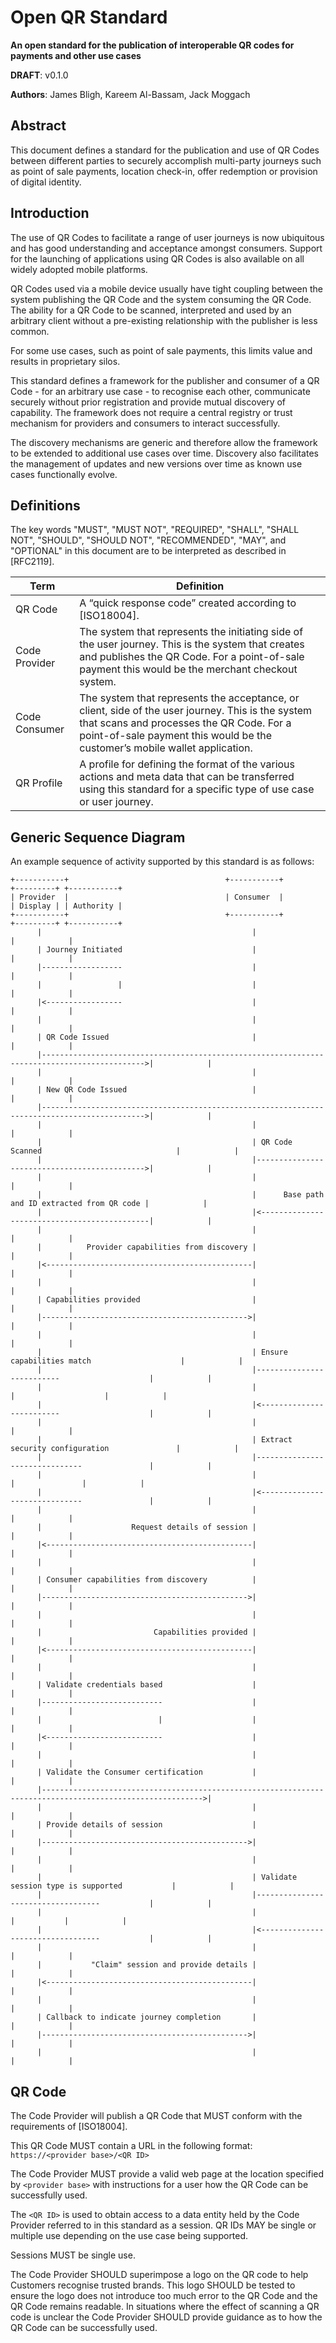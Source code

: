
# Open QR Standard

**An open standard for the publication of interoperable QR codes for payments and other use cases**

**DRAFT**: v0.1.0

**Authors**:	James Bligh, Kareem Al-Bassam, Jack Moggach

## Abstract

This document defines a standard for the publication and use of QR Codes between different parties to securely accomplish multi-party journeys such as point of sale payments, location check-in, offer redemption or provision of digital identity.

## Introduction

The use of QR Codes to facilitate a range of user journeys is now ubiquitous and has good understanding and acceptance amongst consumers.  Support for the launching of applications using QR Codes is also available on all widely adopted mobile platforms.

QR Codes used via a mobile device usually have tight coupling between the system publishing the QR Code and the system consuming the QR Code.  The ability for a QR Code to be scanned, interpreted and used by an arbitrary client without a pre-existing relationship with the publisher is less common.

For some use cases, such as point of sale payments, this limits value and results in proprietary silos.

This standard defines a framework for the publisher and consumer of a QR Code - for an arbitrary use case - to recognise each other, communicate securely without prior registration and provide mutual discovery of capability.  The framework does not require a central registry or trust mechanism for providers and consumers to interact successfully.

The discovery mechanisms are generic and therefore allow the framework to be extended to additional use cases over time.  Discovery also facilitates the management of updates and new versions over time as known use cases functionally evolve.


## Definitions

The key words "MUST", "MUST NOT", "REQUIRED", "SHALL", "SHALL NOT", "SHOULD", "SHOULD NOT", "RECOMMENDED", "MAY", and "OPTIONAL" in this document are to be interpreted as described in [RFC2119].

| Term | Definition |
|------|------------|
|QR Code|A “quick response code” created according to [ISO18004].|
|Code Provider|The system that represents the initiating side of the user journey.  This is the system that creates and publishes the QR Code.  For a point-of-sale payment this would be the merchant checkout system.|
|Code Consumer|The system that represents the acceptance, or client, side of the user journey.  This is the system that scans and processes the QR Code.  For a point-of-sale payment this would be the customer’s mobile wallet application.|
|QR Profile|A profile for defining the format of the various actions and meta data that can be transferred using this standard for a specific type of use case or user journey.|

## Generic Sequence Diagram

An example sequence of activity supported by this standard is as follows:

```
+-----------+                                   +-----------+                                   +---------+ +-----------+
| Provider  |                                   | Consumer  |                                   | Display | | Authority |
+-----------+                                   +-----------+                                   +---------+ +-----------+
      |                                               |                                              |            |
      | Journey Initiated                             |                                              |            |
      |------------------                             |                                              |            |
      |                 |                             |                                              |            |
      |<-----------------                             |                                              |            |
      |                                               |                                              |            |
      | QR Code Issued                                |                                              |            |
      |--------------------------------------------------------------------------------------------->|            |
      |                                               |                                              |            |
      | New QR Code Issued                            |                                              |            |
      |--------------------------------------------------------------------------------------------->|            |
      |                                               |                                              |            |
      |                                               | QR Code Scanned                              |            |
      |                                               |--------------------------------------------->|            |
      |                                               |                                              |            |
      |                                               |      Base path and ID extracted from QR code |            |
      |                                               |<---------------------------------------------|            |
      |                                               |                                              |            |
      |          Provider capabilities from discovery |                                              |            |
      |<----------------------------------------------|                                              |            |
      |                                               |                                              |            |
      | Capabilities provided                         |                                              |            |
      |---------------------------------------------->|                                              |            |
      |                                               |                                              |            |
      |                                               | Ensure capabilities match                    |            |
      |                                               |--------------------------                    |            |
      |                                               |                         |                    |            |
      |                                               |<-------------------------                    |            |
      |                                               |                                              |            |
      |                                               | Extract security configuration               |            |
      |                                               |-------------------------------               |            |
      |                                               |                              |               |            |
      |                                               |<------------------------------               |            |
      |                                               |                                              |            |
      |                    Request details of session |                                              |            |
      |<----------------------------------------------|                                              |            |
      |                                               |                                              |            |
      | Consumer capabilities from discovery          |                                              |            |
      |---------------------------------------------->|                                              |            |
      |                                               |                                              |            |
      |                         Capabilities provided |                                              |            |
      |<----------------------------------------------|                                              |            |
      |                                               |                                              |            |
      | Validate credentials based                    |                                              |            |
      |---------------------------                    |                                              |            |
      |                          |                    |                                              |            |
      |<--------------------------                    |                                              |            |
      |                                               |                                              |            |
      | Validate the Consumer certification           |                                              |            |
      |---------------------------------------------------------------------------------------------------------->|
      |                                               |                                              |            |
      | Provide details of session                    |                                              |            |
      |---------------------------------------------->|                                              |            |
      |                                               |                                              |            |
      |                                               | Validate session type is supported           |            |
      |                                               |-----------------------------------           |            |
      |                                               |                                  |           |            |
      |                                               |<----------------------------------           |            |
      |                                               |                                              |            |
      |           "Claim" session and provide details |                                              |            |
      |<----------------------------------------------|                                              |            |
      |                                               |                                              |            |
      | Callback to indicate journey completion       |                                              |            |
      |---------------------------------------------->|                                              |            |
      |                                               |                                              |            |
```

## QR Code

The Code Provider will publish a QR Code that MUST conform with the requirements of [ISO18004].

This QR Code MUST contain a URL in the following format:
`https://<provider base>/<QR ID>`

The Code Provider MUST provide a valid web page at the location specified by `<provider base>` with instructions for a user how the QR Code can be successfully used.

The `<QR ID>` is used to obtain access to a data entity held by the Code Provider referred to in this standard as a session.  QR IDs MAY be single or multiple use depending on the use case being supported.

Sessions MUST be single use.

The Code Provider SHOULD superimpose a logo on the QR code to help Customers recognise trusted brands.  This logo SHOULD be tested to ensure the logo does not introduce too much error to the QR Code and the QR Code remains readable. In situations where the effect of scanning a QR code is unclear the Code Provider SHOULD provide guidance as to how the QR Code can be successfully used.
